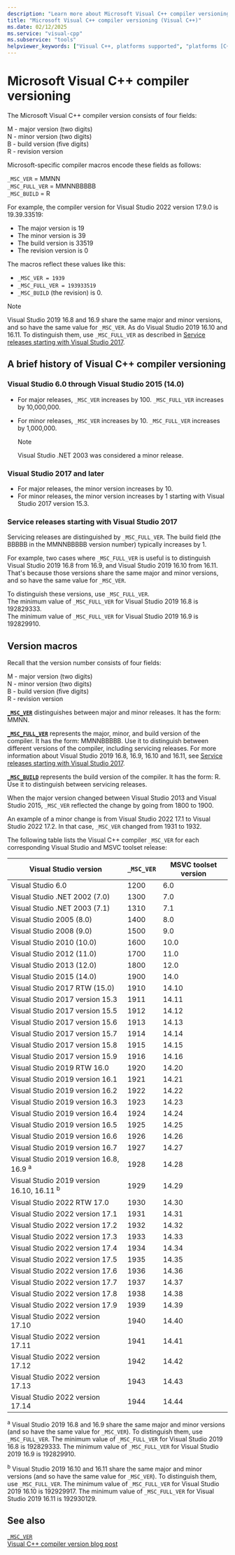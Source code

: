 ```yaml
---
description: "Learn more about Microsoft Visual C++ compiler versioning."
title: "Microsoft Visual C++ compiler versioning (Visual C++)"
ms.date: 02/12/2025
ms.service: "visual-cpp"
ms.subservice: "tools"
helpviewer_keywords: ["Visual C++, platforms supported", "platforms [C++]"]
---
```

# Microsoft Visual C++ compiler versioning

The Microsoft Visual C++ compiler version consists of four fields:

M - major version (two digits)\
N - minor version (two digits)\
B - build version (five digits)\
R - revision version

Microsoft-specific compiler macros encode these fields as follows:

`_MSC_VER` = MMNN\
`_MSC_FULL_VER` = MMNNBBBBB\
`_MSC_BUILD` = R

For example, the compiler version for Visual Studio 2022 version 17.9.0 is 19.39.33519:
- The major version is 19
- The minor version is 39
- The build version is 33519
- The revision version is 0

The macros reflect these values like this:
- `_MSC_VER = 1939`
- `_MSC_FULL_VER = 193933519`
- `_MSC_BUILD` (the revision) is 0.

>[!Note]
>Visual Studio 2019 16.8 and 16.9 share the same major and minor versions, and so have the same value for `_MSC_VER`. As do Visual Studio 2019 16.10 and 16.11. To distinguish them, use `_MSC_FULL_VER` as described in [Service releases starting with Visual Studio 2017](#service-releases-starting-with-visual-studio-2017).

## A brief history of Visual C++ compiler versioning

### Visual Studio 6.0 through Visual Studio 2015 (14.0)

- For major releases, `_MSC_VER` increases by 100. `_MSC_FULL_VER` increases by 10,000,000.
- For minor releases, `_MSC_VER` increases by 10. `_MSC_FULL_VER` increases by 1,000,000.

   >[!Note]
   > Visual Studio .NET 2003 was considered a minor release.

### Visual Studio 2017 and later

- For major releases, the minor version increases by 10.
- For minor releases, the minor version increases by 1 starting with Visual Studio 2017 version 15.3.

### Service releases starting with Visual Studio 2017

Servicing releases are distinguished by `_MSC_FULL_VER`. The build field (the BBBBB in the MMNNBBBBB version number) typically increases by 1.

For example, two cases where `_MSC_FULL_VER` is useful is to distinguish Visual Studio 2019 16.8 from 16.9, and Visual Studio 2019 16.10 from 16.11. That's because those versions share the same major and minor versions, and so have the same value for `_MSC_VER`.

To distinguish these versions, use `_MSC_FULL_VER`.\
The minimum value of `_MSC_FULL_VER` for Visual Studio 2019 16.8 is 192829333.\
The minimum value of `_MSC_FULL_VER` for Visual Studio 2019 16.9 is 192829910.

## Version macros

Recall that the version number consists of four fields:

M - major version (two digits)\
N - minor version (two digits)\
B - build version (five digits)\
R - revision version

**[`_MSC_VER`](../preprocessor/predefined-macros.md)** distinguishes between major and minor releases. It has the form: MMNN.

**[`_MSC_FULL_VER`](../preprocessor/predefined-macros.md)** represents the major, minor, and build version of the compiler. It has the form: MMNNBBBBB. Use it to distinguish between different versions of the compiler, including servicing releases. For more information about Visual Studio 2019 16.8, 16.9, 16.10 and 16.11, see [Service releases starting with Visual Studio 2017](#service-releases-starting-with-visual-studio-2017).

**[`_MSC_BUILD`](../preprocessor/predefined-macros.md)** represents the build version of the compiler. It has the form: R. Use it to distinguish between servicing releases.

When the major version changed between Visual Studio 2013 and Visual Studio 2015, `_MSC_VER` reflected the change by going from 1800 to 1900.

An example of a minor change is from Visual Studio 2022 17.1 to Visual Studio 2022 17.2. In that case, `_MSC_VER` changed from 1931 to 1932.

The following table lists the Visual C++ compiler `_MSC_VER` for each corresponding Visual Studio and MSVC toolset release:

| Visual Studio version | `_MSC_VER` | MSVC toolset version |
|--|--|--|
| Visual Studio 6.0 | 1200 | 6.0 |
| Visual Studio .NET 2002 (7.0) | 1300 | 7.0 |
| Visual Studio .NET 2003 (7.1) | 1310 | 7.1 |
| Visual Studio 2005 (8.0) | 1400 | 8.0 |
| Visual Studio 2008 (9.0) | 1500 | 9.0 |
| Visual Studio 2010 (10.0) | 1600 | 10.0 |
| Visual Studio 2012 (11.0) | 1700 | 11.0 |
| Visual Studio 2013 (12.0) | 1800 | 12.0 |
| Visual Studio 2015 (14.0) | 1900 | 14.0 |
| Visual Studio 2017 RTW (15.0) | 1910 | 14.10 |
| Visual Studio 2017 version 15.3 | 1911 | 14.11 |
| Visual Studio 2017 version 15.5 | 1912 | 14.12 |
| Visual Studio 2017 version 15.6 | 1913 | 14.13 |
| Visual Studio 2017 version 15.7 | 1914 | 14.14 |
| Visual Studio 2017 version 15.8 | 1915 | 14.15 |
| Visual Studio 2017 version 15.9 | 1916 | 14.16 |
| Visual Studio 2019 RTW 16.0 | 1920 | 14.20 |
| Visual Studio 2019 version 16.1 | 1921 | 14.21 |
| Visual Studio 2019 version 16.2 | 1922 | 14.22 |
| Visual Studio 2019 version 16.3 | 1923 | 14.23 |
| Visual Studio 2019 version 16.4 | 1924 | 14.24 |
| Visual Studio 2019 version 16.5 | 1925 | 14.25 |
| Visual Studio 2019 version 16.6 | 1926 | 14.26 |
| Visual Studio 2019 version 16.7 | 1927 | 14.27 |
| Visual Studio 2019 version 16.8, 16.9 <sup>a</sup> | 1928 | 14.28 |
| Visual Studio 2019 version 16.10, 16.11 <sup>b</sup> | 1929 | 14.29 |
| Visual Studio 2022 RTW 17.0 | 1930 | 14.30 |
| Visual Studio 2022 version 17.1 | 1931 | 14.31 |
| Visual Studio 2022 version 17.2 | 1932 | 14.32 |
| Visual Studio 2022 version 17.3 | 1933 | 14.33 |
| Visual Studio 2022 version 17.4 | 1934 | 14.34 |
| Visual Studio 2022 version 17.5 | 1935 | 14.35 |
| Visual Studio 2022 version 17.6 | 1936 | 14.36 |
| Visual Studio 2022 version 17.7 | 1937 | 14.37 |
| Visual Studio 2022 version 17.8 | 1938 | 14.38 |
| Visual Studio 2022 version 17.9 | 1939 | 14.39 |
| Visual Studio 2022 version 17.10 | 1940 | 14.40 |
| Visual Studio 2022 version 17.11 | 1941 | 14.41 |
| Visual Studio 2022 version 17.12 | 1942 | 14.42 |
| Visual Studio 2022 version 17.13 | 1943 | 14.43 |
| Visual Studio 2022 version 17.14 | 1944 | 14.44 |

<sup>a</sup> Visual Studio 2019 16.8 and 16.9 share the same major and minor versions (and so have the same value for `_MSC_VER`). To distinguish them, use `_MSC_FULL_VER`. The minimum value of `_MSC_FULL_VER` for Visual Studio 2019 16.8 is 192829333. The minimum value of `_MSC_FULL_VER` for Visual Studio 2019 16.9 is 192829910.

<sup>b</sup> Visual Studio 2019 16.10 and 16.11 share the same major and minor versions (and so have the same value for `_MSC_VER`). To distinguish them, use `_MSC_FULL_VER`. The minimum value of `_MSC_FULL_VER` for Visual Studio 2019 16.10 is 192929917. The minimum value of `_MSC_FULL_VER` for Visual Studio 2019 16.11 is 192930129.

## See also

[`_MSC_VER`](../preprocessor/predefined-macros.md)\
[Visual C++ compiler version blog post](https://devblogs.microsoft.com/cppblog/visual-c-compiler-version/)
